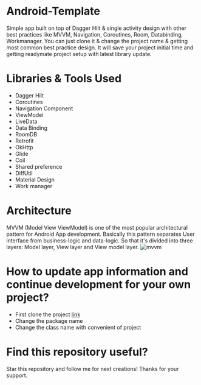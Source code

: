 # Android-Template
Simple app built on top of Dagger Hilt & single activity design with other best practices like MVVM, Navigation, Coroutines, Room, Databinding, Workmanager.
You can just clone it & change the project name & getting most common best practice design. It will save your project initial time 
and getting readymate project setup with latest library update.
# Libraries & Tools Used
- Dagger Hilt
- Coroutines
- Navigation Component
- ViewModel
- LiveData
- Data Binding
- RoomDB
- Retrofit
- OkHttp
- Glide
- Coil
- Shared preference
- DiffUtil
- Material Design
- Work manager
# Architecture
MVVM (Model View ViewModel) is one of the most popular architectural pattern for Android App development. Basically this pattern separates User interface from business-logic and data-logic. So that it's divided into three layers: Model layer, View layer and View model layer.
![mvvm](https://developer.android.com/topic/libraries/architecture/images/final-architecture.png)
# How to update app information and continue development for your own project?
- First clone the project 
 <a href="https://github.com/shakircam/Android-Template">link</a>  
- Change the package name
- Change the class name with convenient of project
# Find this repository useful? 
Star this repository and follow me for next creations! Thanks for your support.
